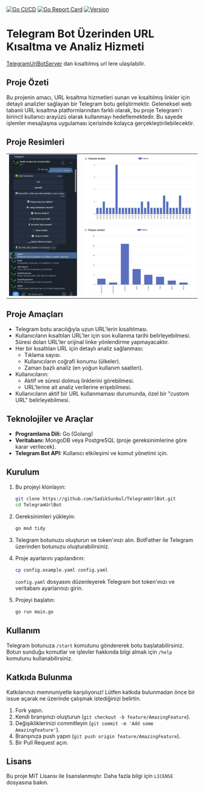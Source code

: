 [![Go CI/CD](https://github.com/SadikSunbul/TelegramUrlBot/actions/workflows/go.yml/badge.svg)](https://github.com/SadikSunbul/TelegramUrlBot/actions/workflows/go.yml)
[![Go Report Card](https://goreportcard.com/badge/github.com/SadikSunbul/TelegramUrlBot)](https://goreportcard.com/report/github.com/SadikSunbul/TelegramUrlBot)
[![Version](https://img.shields.io/badge/Version-1.0-blue)]()
# Telegram Bot Üzerinden URL Kısaltma ve Analiz Hizmeti
[TelegramUrlBotServer](https://github.com/SadikSunbul/TelegramUrlBotServer) dan kısaltılmış url lere ulaşılabilir.
## Proje Özeti
Bu projenin amacı, URL kısaltma hizmetleri sunan ve kısaltılmış linkler için detaylı analizler sağlayan bir Telegram botu geliştirmektir. Geleneksel web tabanlı URL kısaltma platformlarından farklı olarak, bu proje Telegram'ı birincil kullanıcı arayüzü olarak kullanmayı hedeflemektedir. Bu sayede işlemler mesajlaşma uygulaması içerisinde kolayca gerçekleştirilebilecektir.


## Proje Resimleri
<table>
  <tr>
    <td rowspan="2"><img src="image/1737732968190.jpeg" alt="Resim 1" width="300"/></td>
    <td><img src="image/1737733215728.jpeg" alt="Resim 2" width="500"/></td>
  </tr>
  <tr>
    <td><img src="image/1737733150916.jpeg" alt="Resim 3" width="500"/></td>
  </tr>
</table>


## Proje Amaçları
- Telegram botu aracılığıyla uzun URL'lerin kısaltılması.
- Kullanıcıların kısaltılan URL'ler için son kullanma tarihi belirleyebilmesi. Süresi dolan URL'ler orijinal linke yönlendirme yapmayacaktır.
- Her bir kısaltılan URL için detaylı analiz sağlanması:
  - Tıklama sayısı.
  - Kullanıcıların coğrafi konumu (ülkeler).
  - Zaman bazlı analiz (en yoğun kullanım saatleri).
- Kullanıcıların:
  - Aktif ve süresi dolmuş linklerini görebilmesi.
  - URL'lerine ait analiz verilerine erişebilmesi.
- Kullanıcıların aktif bir URL kullanmaması durumunda, özel bir "custom URL" belirleyebilmesi.

## Teknolojiler ve Araçlar
- **Programlama Dili:** Go (Golang)
- **Veritabanı:** MongoDB veya PostgreSQL (proje gereksinimlerine göre karar verilecek).
- **Telegram Bot API:** Kullanıcı etkileşimi ve komut yönetimi için.

## Kurulum
1. Bu projeyi klonlayın:
    ```bash
    git clone https://github.com/SadikSunbul/TelegramUrlBot.git
    cd TelegramUrlBot
    ```
2. Gereksinimleri yükleyin:
    ```bash
    go mod tidy
    ```
3. Telegram botunuzu oluşturun ve token'ınızı alın. BotFather ile Telegram üzerinden botunuzu oluşturabilirsiniz.

4. Proje ayarlarını yapılandırın:
    ```bash
    cp config.example.yaml config.yaml
    ```
    `config.yaml` dosyasını düzenleyerek Telegram bot token'ınızı ve veritabanı ayarlarınızı girin.

5. Projeyi başlatın:
    ```bash
    go run main.go
    ```

## Kullanım
Telegram botunuza `/start` komutunu göndererek botu başlatabilirsiniz. Botun sunduğu komutlar ve işlevler hakkında bilgi almak için `/help` komutunu kullanabilirsiniz.

## Katkıda Bulunma
Katkılarınızı memnuniyetle karşılıyoruz! Lütfen katkıda bulunmadan önce bir issue açarak ne üzerinde çalışmak istediğinizi belirtin.

1. Fork yapın.
2. Kendi branşınızı oluşturun (`git checkout -b feature/AmazingFeature`).
3. Değişikliklerinizi commitleyin (`git commit -m 'Add some AmazingFeature'`).
4. Branşınıza push yapın (`git push origin feature/AmazingFeature`).
5. Bir Pull Request açın.

## Lisans
Bu proje MIT Lisansı ile lisanslanmıştır. Daha fazla bilgi için `LICENSE` dosyasına bakın.
